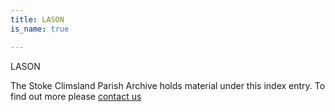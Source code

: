 ```yaml
---
title: LASON
is_name: true

---
```


LASON


The Stoke Climsland Parish Archive holds material under this index entry. To find out more please [contact us](/contact/)
